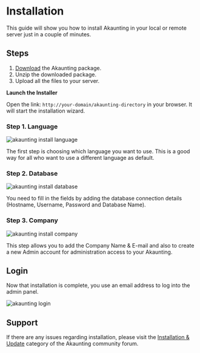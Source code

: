 Installation
============

This guide will show you how to install Akaunting in your local or remote server just in a couple of minutes.

Steps
-----

1. [Download](https://akaunting.com/download) the Akaunting package.
2. Unzip the downloaded package.
3. Upload all the files to your server.

**Launch the Installer**

Open the link: `http://your-domain/akaunting-directory` in your browser. It will start the installation wizard.

### Step 1. Language

![akaunting install language](_images/install_language.png)

The first step is choosing which language you want to use. This is a good way for all who want to use a different language as default.

### Step 2. Database

![akaunting install database](_images/install_database.png)

You need to fill in the fields by adding the database connection details (Hostname, Username, Password and Database Name). 

### Step 3. Company

![akaunting install company](_images/install_company.png)

This step allows you to add the Company Name & E-mail and also to create a new Admin account for administration access to your Akaunting. 

Login
-----

Now that installation is complete, you use an email address to log into the admin panel.

![akaunting login](_images/install_login.png)


Support
-------

If there are any issues regarding installation, please visit the [Installation & Update](https://akaunting.com/forum) category of the Akaunting community forum.
